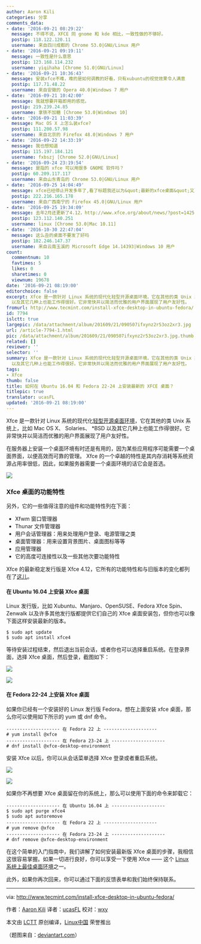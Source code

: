 ```yaml
---
author: Aaron Kili
categories: 分享
comments_data:
- date: '2016-09-21 08:29:22'
  message: 不得不说，XFCE 同 gnome 和 kde 相比，一致性做的不够好。
  postip: 118.122.120.11
  username: 来自四川成都的 Chrome 53.0|GNU/Linux 用户
- date: '2016-09-21 09:19:11'
  message: 一致性是什么意思
  postip: 123.168.114.232
  username: yiqihaha [Chrome 51.0|GNU/Linux]
- date: '2016-09-21 10:36:43'
  message: 安装xfce不难，难的是如何调教的好看，只有xubuntu的视觉效果令人满意
  postip: 117.71.48.22
  username: 来自安徽的 Opera 40.0|Windows 7 用户
- date: '2016-09-21 10:42:00'
  message: 我就想要开箱即用的感觉。
  postip: 219.239.24.85
  username: 拿铁不加糖 [Chrome 53.0|Windows 10]
- date: '2016-09-21 11:03:39'
  message: Mac OS X 上怎么装xfce?
  postip: 111.200.57.98
  username: 来自北京的 Firefox 48.0|Windows 7 用户
- date: '2016-09-22 14:33:19'
  message: 我也想知道
  postip: 115.197.184.121
  username: fxbszj [Chrome 52.0|GNU/Linux]
- date: '2016-09-24 23:19:54'
  message: 是指的 xfce 可以用很多 GNOME 软件吗？
  postip: 60.209.117.117
  username: 来自山东青岛的 Chrome 53.0|GNU/Linux 用户
- date: '2016-09-25 14:04:49'
  message: xfce已经停止开发多年了,看了标题我还以为&quot;最新的xfce桌面&quot;又更新了
  postip: 222.216.165.178
  username: 来自广西南宁的 Firefox 45.0|GNU/Linux 用户
- date: '2016-09-25 19:34:09'
  message: 去年2月还更新了4.12，http://www.xfce.org/about/news/?post=1425081600 并没有停止开发。
  postip: 123.112.140.251
  username: linux [Chrome 53.0|Mac 10.11]
- date: '2016-10-30 22:47:04'
  message: 这么丑的桌面不要发了好吗
  postip: 182.246.147.37
  username: 来自云南玉溪的 Microsoft Edge 14.14393|Windows 10 用户
count:
  commentnum: 10
  favtimes: 5
  likes: 0
  sharetimes: 0
  viewnum: 19678
date: '2016-09-21 08:19:00'
editorchoice: false
excerpt: Xfce 是一款针对 Linux 系统的现代化轻型开源桌面环境，它在其他的类 Unix 系统上，比如 Mac OS X、 Solaries、 *BSD
  以及其它几种上也能工作得很好。它非常快并以简洁而优雅的用户界面展现了用户友好性。
fromurl: http://www.tecmint.com/install-xfce-desktop-in-ubuntu-fedora/
id: 7794
islctt: true
largepic: /data/attachment/album/201609/21/090507ifxynz2r53oz2xr3.jpg
url: /article-7794-1.html
pic: /data/attachment/album/201609/21/090507ifxynz2r53oz2xr3.jpg.thumb.jpg
related: []
reviewer: ''
selector: ''
summary: Xfce 是一款针对 Linux 系统的现代化轻型开源桌面环境，它在其他的类 Unix 系统上，比如 Mac OS X、 Solaries、 *BSD
  以及其它几种上也能工作得很好。它非常快并以简洁而优雅的用户界面展现了用户友好性。
tags:
- Xfce
thumb: false
title: 如何在 Ubuntu 16.04 和 Fedora 22-24 上安装最新的 XFCE 桌面？
titlepic: true
translator: ucasFL
updated: '2016-09-21 08:19:00'
---
```


Xfce 是一款针对 Linux 系统的现代化[轻型开源桌面环境](http://www.tecmint.com/best-linux-desktop-environments/)，它在其他的类 Unix 系统上，比如 Mac OS X、 Solaries、 \*BSD 以及其它几种上也能工作得很好。它非常快并以简洁而优雅的用户界面展现了用户友好性。


在服务器上安装一个桌面环境有时还是有用的，因为某些应用程序可能需要一个桌面界面，以便高效而可靠的管理。 Xfce 的一个卓越的特性是其内存消耗等系统资源占用率很低，因此，如果服务器需要一个桌面环境的话它会是首选。


![](/data/attachment/album/201609/21/090507ifxynz2r53oz2xr3.jpg)


### Xfce 桌面的功能特性


另外，它的一些值得注意的组件和功能特性列在下面：


* Xfwm 窗口管理器
* Thunar 文件管理器
* 用户会话管理器：用来处理用户登录、电源管理之类
* 桌面管理器：用来设置背景图片、桌面图标等等
* 应用管理器
* 它的高度可连接性以及一些其他次要功能特性


Xfce 的最新稳定发行版是 Xfce 4.12，它所有的功能特性和与旧版本的变化都列在了[这儿](https://www.xfce.org/about/news/?post=1425081600)。


#### 在 Ubuntu 16.04 上安装 Xfce 桌面


Linux 发行版，比如 Xubuntu、Manjaro、OpenSUSE、Fedora Xfce Spin、Zenwalk 以及许多其他发行版都提供它们自己的 Xfce 桌面安装包，但你也可以像下面这样安装最新的版本。



```
$ sudo apt update
$ sudo apt install xfce4 

```

等待安装过程结束，然后退出当前会话，或者你也可以选择重启系统。在登录界面，选择 Xfce 桌面，然后登录，截图如下：


![](/data/attachment/album/201609/21/072158rg0kcrnc9lk9ydkn.png)


![](/data/attachment/album/201609/21/072159waqma1atzcdmdqac.png)


#### 在 Fedora 22-24 上安装 Xfce 桌面


如果你已经有一个安装好的 Linux 发行版 Fedora，想在上面安装 xfce 桌面，那么你可以使用如下所示的 yum 或 dnf 命令。



```
-------------------- 在 Fedora 22 上 --------------------
# yum install @xfce
-------------------- 在 Fedora 23-24 上 --------------------
# dnf install @xfce-desktop-environment

```

安装 Xfce 以后，你可以从会话菜单选择 Xfce 登录或者重启系统。


![](/data/attachment/album/201609/21/072200r5pwc975m7py963p.png)


![](/data/attachment/album/201609/21/072200qvh2wh2cwivba5w3.png)


如果你不再想要 Xfce 桌面留在你的系统上，那么可以使用下面的命令来卸载它：



```
-------------------- 在 Ubuntu 16.04 上 -------------------- 
$ sudo apt purge xfce4
$ sudo apt autoremove
-------------------- 在 Fedora 22 上 -------------------- 
# yum remove @xfce
-------------------- 在 Fedora 23-24 上 --------------------
# dnf remove @xfce-desktop-environment

```

在这个简单的入门指南中，我们讲解了如何安装最新版 Xfce 桌面的步骤，我相信这很容易掌握。如果一切进行良好，你可以享受一下使用 Xfce —— 这个 [Linux 系统上最佳桌面环境](http://www.tecmint.com/best-linux-desktop-environments/)之一。


此外，如果你再次回来，你可以通过下面的反馈表单和我们始终保持联系。




---


via: <http://www.tecmint.com/install-xfce-desktop-in-ubuntu-fedora/>


作者：[Aaron Kili](http://www.tecmint.com/author/aaronkili/) 译者：[ucasFL](https://github.com/ucasFL) 校对：[wxy](https://github.com/wxy)


本文由 [LCTT](https://github.com/LCTT/TranslateProject) 原创编译，[Linux中国](https://linux.cn/) 荣誉推出


（题图来自：[deviantart.com](http://ramblgyrl.deviantart.com/art/Xfce-Desktop-w-Conky-441738134)）